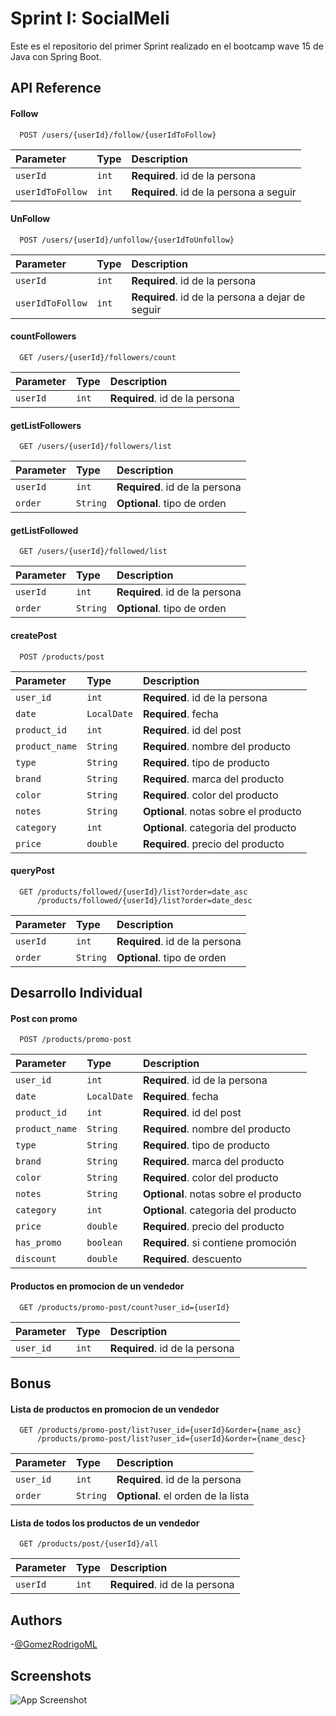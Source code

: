 # Sprint I: SocialMeli

Este es el repositorio del primer Sprint realizado en el bootcamp wave 15 de Java con Spring Boot.

## API Reference

#### Follow

```http
  POST /users/{userId}/follow/{userIdToFollow}
```

| Parameter | Type     | Description                |
| :-------- | :------- | :------------------------- |
| `userId` | `int` | **Required**. id de la persona |
| `userIdToFollow` | `int` | **Required**. id de la persona a seguir|

#### UnFollow

```http
  POST /users/{userId}/unfollow/{userIdToUnfollow}
```

| Parameter | Type     | Description                |
| :-------- | :------- | :------------------------- |
| `userId` | `int` | **Required**. id de la persona |
| `userIdToFollow` | `int` | **Required**. id de la persona a dejar de seguir|

#### countFollowers

```http
  GET /users/{userId}/followers/count
```

| Parameter | Type     | Description                |
| :-------- | :------- | :------------------------- |
| `userId` | `int` | **Required**. id de la persona |

#### getListFollowers

```http
  GET /users/{userId}/followers/list
```

| Parameter | Type     | Description                |
| :-------- | :------- | :------------------------- |
| `userId` | `int` | **Required**. id de la persona |
| `order` | `String` | **Optional**. tipo de orden |

#### getListFollowed

```http
  GET /users/{userId}/followed/list
```

| Parameter | Type     | Description                |
| :-------- | :------- | :------------------------- |
| `userId` | `int` | **Required**. id de la persona |
| `order` | `String` | **Optional**. tipo de orden |

#### createPost

```http
  POST /products/post
```

| Parameter | Type     | Description                           |
| :-------- | :------- |:--------------------------------------|
| `user_id` | `int` | **Required**. id de la persona        |
| `date` | `LocalDate` | **Required**. fecha                   |
| `product_id` | `int` | **Required**. id del post             |
| `product_name` | `String` | **Required**. nombre del producto     |
| `type` | `String` | **Required**. tipo de producto        |
| `brand` | `String` | **Required**. marca del producto      |
| `color` | `String` | **Required**. color del producto      |
| `notes` | `String` | **Optional**. notas sobre el producto |
| `category` | `int` | **Optional**. categoria del producto  |
| `price` | `double` | **Required**. precio del producto     |

#### queryPost

```http
  GET /products/followed/{userId}/list?order=date_asc
      /products/followed/{userId}/list?order=date_desc
```

| Parameter | Type     | Description                |
| :-------- | :------- | :------------------------- |
| `userId` | `int` | **Required**. id de la persona|
| `order` | `String` | **Optional**. tipo de orden|

## Desarrollo Individual

#### Post con promo

```http
  POST /products/promo-post
```

| Parameter      | Type        | Description                           |
|:---------------|:------------|:--------------------------------------|
| `user_id`      | `int`       | **Required**. id de la persona        |
| `date`         | `LocalDate` | **Required**. fecha                   |
| `product_id`   | `int`       | **Required**. id del post             |
| `product_name` | `String`    | **Required**. nombre del producto     |
| `type`         | `String`    | **Required**. tipo de producto        |
| `brand`        | `String`    | **Required**. marca del producto      |
| `color`        | `String`    | **Required**. color del producto      |
| `notes`        | `String`    | **Optional**. notas sobre el producto |
| `category`     | `int`       | **Optional**. categoria del producto  |
| `price`        | `double`    | **Required**. precio del producto     |
| `has_promo`    | `boolean`   | **Required**. si contiene promoción   |
| `discount`     | `double`    | **Required**. descuento               |

#### Productos en promocion de un vendedor

```http
  GET /products/promo-post/count?user_id={userId}
```

| Parameter | Type     | Description                |
|:----------| :------- | :------------------------- |
| `user_id` | `int` | **Required**. id de la persona |

## Bonus

#### Lista de productos en promocion de un vendedor

````http 
  GET /products/promo-post/list?user_id={userId}&order={name_asc}
      /products/promo-post/list?user_id={userId}&order={name_desc}
````

| Parameter | Type     | Description                        |
|:----------|:---------|:-----------------------------------|
| `user_id` | `int`    | **Required**. id de la persona     |
| `order`   | `String` | **Optional**. el orden de la lista |

#### Lista de todos los productos de un vendedor

````http 
  GET /products/post/{userId}/all
````

| Parameter | Type     | Description                |
|:----------| :------- | :------------------------- |
| `userId`  | `int` | **Required**. id de la persona |

## Authors

-[@GomezRodrigoML](https://github.com/GomezRodrigoML)

## Screenshots

![App Screenshot](https://i.pinimg.com/originals/f3/38/60/f338609f1bc08eea6b0db4d406f42256.jpg)

